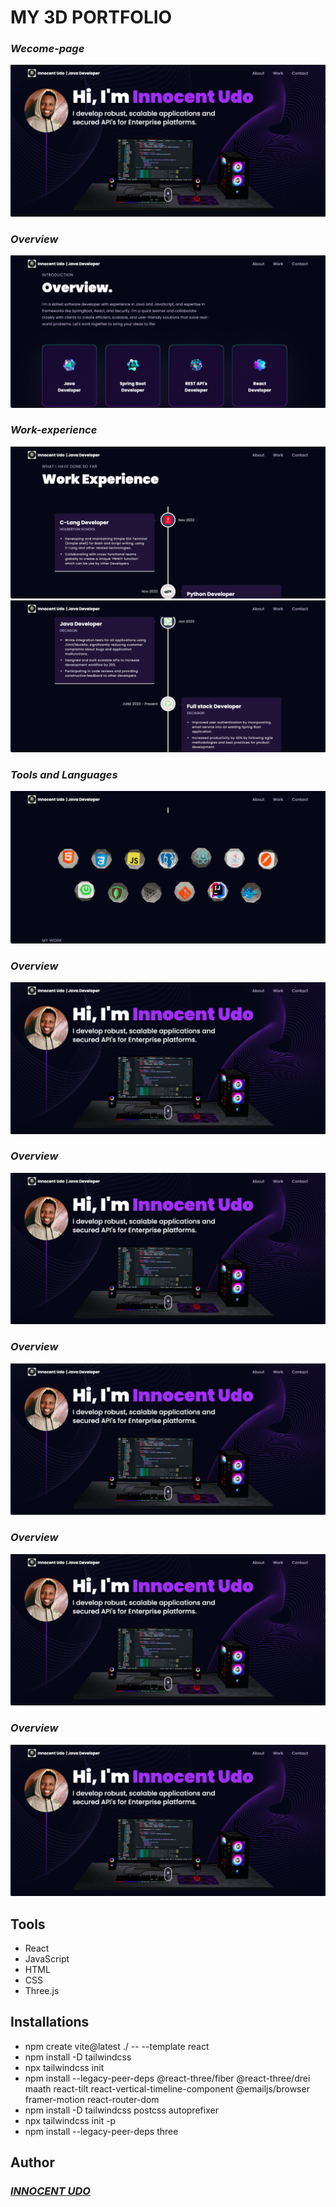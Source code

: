 # MY 3D PORTFOLIO
### ___Wecome-page___
<img src="https://github.com/Innocentsax/Innocentsax/blob/main/InnocentUdo_portfolio.png">

### ___Overview___
<img src="https://github.com/Innocentsax/Innocentsax/blob/main/Overview_page.png">

### ___Work-experience___
<img src="https://github.com/Innocentsax/Innocentsax/blob/main/Work_Expericenc_page.png">
<img src="https://github.com/Innocentsax/Innocentsax/blob/main/Work_exp2.png">

### ___Tools and Languages___
<img src="https://github.com/Innocentsax/Innocentsax/blob/main/Tools_and_Languages.png">

### ___Overview___
<img src="https://github.com/Innocentsax/Innocentsax/blob/main/InnocentUdo_portfolio.png">

### ___Overview___
<img src="https://github.com/Innocentsax/Innocentsax/blob/main/InnocentUdo_portfolio.png">

### ___Overview___
<img src="https://github.com/Innocentsax/Innocentsax/blob/main/InnocentUdo_portfolio.png">

### ___Overview___
<img src="https://github.com/Innocentsax/Innocentsax/blob/main/InnocentUdo_portfolio.png">

### ___Overview___
<img src="https://github.com/Innocentsax/Innocentsax/blob/main/InnocentUdo_portfolio.png">


## Tools
+ React
+ JavaScript
+ HTML
+ CSS
+ Three.js

## Installations
+ npm create vite@latest ./ -- --template react
+ npm install -D tailwindcss  
+ npx tailwindcss init  
+ npm install --legacy-peer-deps @react-three/fiber @react-three/drei maath react-tilt react-vertical-timeline-component @emailjs/browser framer-motion react-router-dom
+ npm install -D tailwindcss postcss autoprefixer
+ npx tailwindcss init -p
+ npm install --legacy-peer-deps three

## Author
### ___[INNOCENT UDO](https://innocentudo.netlify.app/)___
